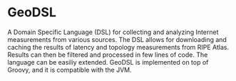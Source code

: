 # GeoDSL
A Domain Specific Language (DSL) for collecting and analyzing Internet measurements from various sources.
The DSL allows for downloading and caching the results of latency and topology measurements from RIPE Atlas. 
Results can then be filtered and processed in few lines of code. 
The language can be easiliy extended. GeoDSL is implemented on top of Groovy, and it is compatible with the JVM.
